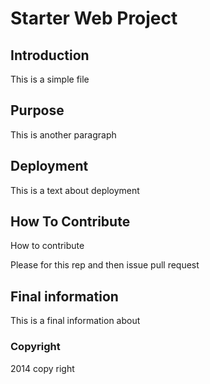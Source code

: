 # Starter Web Project

## Introduction
This is a simple file

## Purpose
This is another paragraph

## Deployment
This is a text about deployment

## How To Contribute
How to contribute

Please for this rep and then issue pull request

## Final information
This is a final information about

### Copyright
2014 copy right